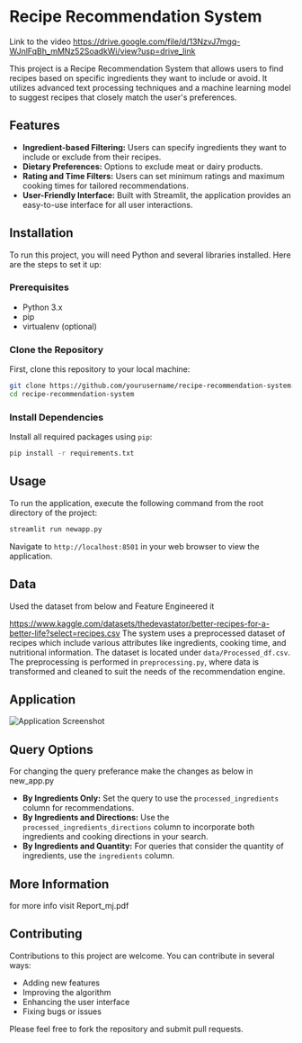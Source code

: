 
# Recipe Recommendation System

Link to the video
https://drive.google.com/file/d/13NzvJ7mgq-WJnlFqBh_mMNz52SoadkWi/view?usp=drive_link

This project is a Recipe Recommendation System that allows users to find recipes based on specific ingredients they want to include or avoid. It utilizes advanced text processing techniques and a machine learning model to suggest recipes that closely match the user's preferences.

## Features

- **Ingredient-based Filtering:** Users can specify ingredients they want to include or exclude from their recipes.
- **Dietary Preferences:** Options to exclude meat or dairy products.
- **Rating and Time Filters:** Users can set minimum ratings and maximum cooking times for tailored recommendations.
- **User-Friendly Interface:** Built with Streamlit, the application provides an easy-to-use interface for all user interactions.

## Installation

To run this project, you will need Python and several libraries installed. Here are the steps to set it up:

### Prerequisites

- Python 3.x
- pip
- virtualenv (optional)

### Clone the Repository

First, clone this repository to your local machine:

```bash
git clone https://github.com/yourusername/recipe-recommendation-system.git
cd recipe-recommendation-system
```
### Install Dependencies

Install all required packages using `pip`:
```bash  
pip install -r requirements.txt
```

## Usage

To run the application, execute the following command from the root directory of the project:
```bash
streamlit run newapp.py
```


Navigate to `http://localhost:8501` in your web browser to view the application.

## Data

Used the dataset from below and Feature Engineered it

https://www.kaggle.com/datasets/thedevastator/better-recipes-for-a-better-life?select=recipes.csv
The system uses a preprocessed dataset of recipes which include various attributes like ingredients, cooking time, and nutritional information. The dataset is located under `data/Processed_df.csv`. The preprocessing is performed in `preprocessing.py`, where data is transformed and cleaned to suit the needs of the recommendation engine.


## Application

![Application Screenshot](https://i.imgur.com/zPkVAnA.png)


## Query Options
 For changing the query preferance make the changes as below in new_app.py
- **By Ingredients Only:** Set the query to use the `processed_ingredients` column for recommendations.
- **By Ingredients and Directions:** Use the `processed_ingredients_directions` column to incorporate both ingredients and cooking directions in your search.
- **By Ingredients and Quantity:** For queries that consider the quantity of ingredients, use the `ingredients` column.

## More Information
for more info visit Report_mj.pdf

## Contributing

Contributions to this project are welcome. You can contribute in several ways:

- Adding new features
- Improving the algorithm
- Enhancing the user interface
- Fixing bugs or issues

Please feel free to fork the repository and submit pull requests.



